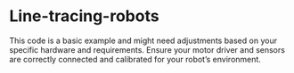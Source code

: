 # Line-tracing-robots
This code is a basic example and might need adjustments based on your specific hardware and requirements. Ensure your motor driver and sensors are correctly connected and calibrated for your robot’s environment.
